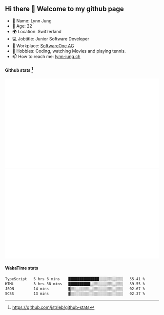 ## Hi there 👋 Welcome to my github page

- 🧑 Name: Lynn Jung
- 🔞 Age: 22
- 🌍 Location: Switzerland
- 💻 Jobtitle: Junior Software Developer
- 🏢 Workplace: [SoftwareOne AG](https://www.softwareone.com/)
- 🎾 Hobbies: Coding, watching Movies and playing tennis.
- 📫 How to reach me: [lynn-jung.ch](https://lynn-jung.ch/)


#### Github stats [^1]
![](https://github.com/lynn-jung/github-stats/blob/master/generated/overview.svg)  ![](https://github.com/lynn-jung/github-stats/blob/master/generated/languages.svg)


#### WakaTime stats
<!--START_SECTION:waka-->

```text
TypeScript   5 hrs 6 mins    ██████████████░░░░░░░░░░░   55.41 %
HTML         3 hrs 38 mins   ██████████░░░░░░░░░░░░░░░   39.55 %
JSON         14 mins         ▓░░░░░░░░░░░░░░░░░░░░░░░░   02.67 %
SCSS         13 mins         ▓░░░░░░░░░░░░░░░░░░░░░░░░   02.37 %
```

<!--END_SECTION:waka-->

[^1]: https://github.com/jstrieb/github-stats
